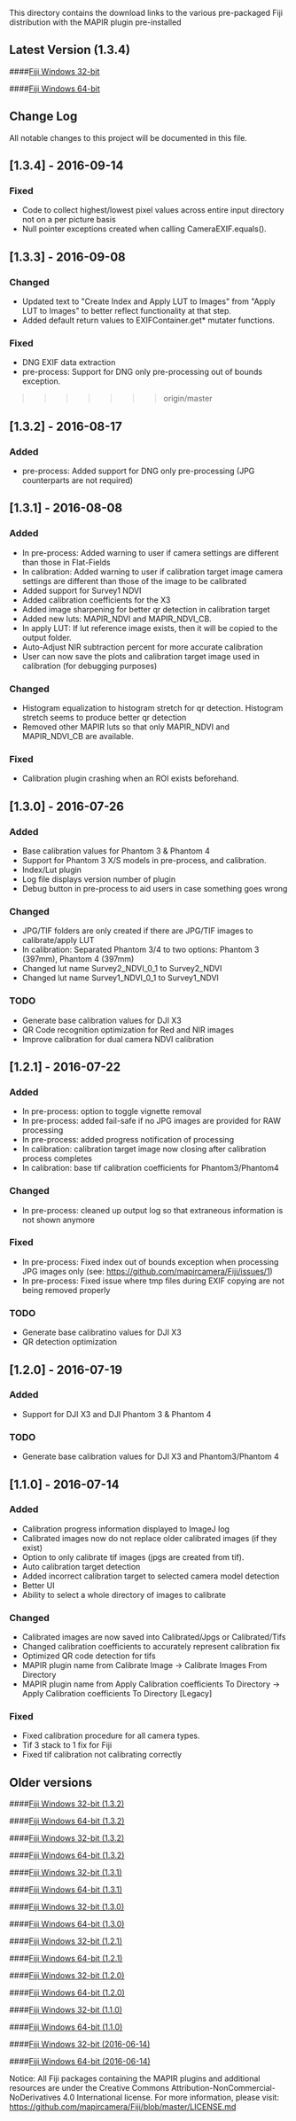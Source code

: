 This directory contains the download links to the various pre-packaged Fiji distribution with the MAPIR plugin pre-installed

## Latest Version (1.3.4)


####[Fiji Windows 32-bit](http://www.docs.peauproductions.com/fiji/fiji-win32-20160914.zip)

####[Fiji Windows 64-bit](http://www.docs.peauproductions.com/fiji/fiji-win64-20160914.zip)


## Change Log
All notable changes to this project will be documented in this file.

## [1.3.4] - 2016-09-14
### Fixed
- Code to collect highest/lowest pixel values across entire input directory not on a per picture basis
- Null pointer exceptions created when calling CameraEXIF.equals().

## [1.3.3] - 2016-09-08
### Changed
- Updated text to "Create Index and Apply LUT to Images" from "Apply LUT to Images" to better reflect functionality at that step.
- Added default return values to EXIFContainer.get* mutater functions.

### Fixed
- DNG EXIF data extraction
- pre-process: Support for DNG only pre-processing out of bounds exception.

>>>>>>> origin/master

## [1.3.2] - 2016-08-17
### Added
- pre-process: Added support for DNG only pre-processing (JPG counterparts are not required)

## [1.3.1] - 2016-08-08
### Added
- In pre-process: Added warning to user if camera settings are different than those in Flat-Fields
- In calibration: Added warning to user if calibration target image camera settings are different than those of the image to be calibrated
- Added support for Survey1 NDVI
- Added calibration coefficients for the X3
- Added image sharpening for better qr detection in calibration target
- Added new luts: MAPIR_NDVI and MAPIR_NDVI_CB.
- In apply LUT: If lut reference image exists, then it will be copied to the output folder.
- Auto-Adjust NIR subtraction percent for more accurate calibration
- User can now save the plots and calibration target image used in calibration (for debugging purposes)

### Changed
- Histogram equalization to histogram stretch for qr detection. Histogram stretch seems to produce better qr detection
- Removed other MAPIR luts so that only MAPIR_NDVI and MAPIR_NDVI_CB are available.

### Fixed
- Calibration plugin crashing when an ROI exists beforehand.

## [1.3.0] - 2016-07-26
### Added
- Base calibration values for Phantom 3 & Phantom 4
- Support for Phantom 3 X/S models in pre-process, and calibration.
- Index/Lut plugin
- Log file displays version number of plugin
- Debug button in pre-process to aid users in case something goes wrong

### Changed
- JPG/TIF folders are only created if there are JPG/TIF images to calibrate/apply LUT
- In calibration: Separated Phantom 3/4 to two options: Phantom 3 (397mm), Phantom 4 (397mm)
- Changed lut name Survey2_NDVI_0_1 to Survey2_NDVI
- Changed lut name Survey1_NDVI_0_1 to Survey1_NDVI

### TODO
- Generate base calibration values for DJI X3
- QR Code recognition optimization for Red and NIR images
- Improve calibration for dual camera NDVI calibration

## [1.2.1] - 2016-07-22
### Added
- In pre-process: option to toggle vignette removal
- In pre-process: added fail-safe if no JPG images are provided for RAW processing
- In pre-process: added progress notification of processing
- In calibration: calibration target image now closing after calibration process completes
- In calibration: base tif calibration coefficients for Phantom3/Phantom4

### Changed
- In pre-process: cleaned up output log so that extraneous information is not shown anymore

### Fixed
- In pre-process: Fixed index out of bounds exception when processing JPG images only (see: https://github.com/mapircamera/Fiji/issues/1)
- In pre-process: Fixed issue where tmp files during EXIF copying are not being removed properly

### TODO
- Generate base calibratino values for DJI X3
- QR detection optimization


## [1.2.0] - 2016-07-19
### Added
- Support for DJI X3 and DJI Phantom 3 & Phantom 4

### TODO
- Generate base calibration values for DJI X3 and Phantom3/Phantom 4

## [1.1.0] - 2016-07-14
### Added
- Calibration progress information displayed to ImageJ log
- Calibrated images now do not replace older calibrated images (if they exist)
- Option to only calibrate tif images (jpgs are created from tif).
- Auto calibration target detection
- Added incorrect calibration target to selected camera model detection
- Better UI
- Ability to select a whole directory of images to calibrate

### Changed
- Calibrated images are now saved into Calibrated/Jpgs or Calibrated/Tifs
- Changed calibration coefficients to accurately represent calibration fix
- Optimized QR code detection for tifs
- MAPIR plugin name from Calibrate Image -> Calibrate Images From Directory
- MAPIR plugin name from Apply Calibration coefficients To Directory -> Apply Calibration coefficients To Directory [Legacy]

### Fixed
- Fixed calibration procedure for all camera types.
- Tif 3 stack to 1 fix for Fiji
- Fixed tif calibration not calibrating correctly



## Older versions

####[Fiji Windows 32-bit (1.3.2)](http://www.docs.peauproductions.com/fiji/fiji-win32-20160908.zip)

####[Fiji Windows 64-bit (1.3.2)](http://www.docs.peauproductions.com/fiji/fiji-win64-20160908.zip)

####[Fiji Windows 32-bit (1.3.2)](http://www.docs.peauproductions.com/fiji/fiji-win32-20160817.zip)

####[Fiji Windows 64-bit (1.3.2)](http://www.docs.peauproductions.com/fiji/fiji-win64-20160817.zip)

####[Fiji Windows 32-bit (1.3.1)](http://www.docs.peauproductions.com/fiji/fiji-win32-20160808.zip)

####[Fiji Windows 64-bit (1.3.1)](http://www.docs.peauproductions.com/fiji/fiji-win64-20160808.zip)

####[Fiji Windows 32-bit (1.3.0)](http://www.docs.peauproductions.com/fiji/fiji-win32-20160726.zip)

####[Fiji Windows 64-bit (1.3.0)](http://www.docs.peauproductions.com/fiji/fiji-win64-20160726.zip)

####[Fiji Windows 32-bit (1.2.1)](http://www.docs.peauproductions.com/fiji/fiji-win32-20160722.zip)

####[Fiji Windows 64-bit (1.2.1)](http://www.docs.peauproductions.com/fiji/fiji-win64-20160722.zip)

####[Fiji Windows 32-bit (1.2.0)](http://www.docs.peauproductions.com/fiji/fiji-win32-20160719.zip)

####[Fiji Windows 64-bit (1.2.0)](http://www.docs.peauproductions.com/fiji/fiji-win64-20160719.zip)

####[Fiji Windows 32-bit (1.1.0)](http://www.docs.peauproductions.com/fiji/fiji-win32-20160714.zip)

####[Fiji Windows 64-bit (1.1.0)](http://www.docs.peauproductions.com/fiji/fiji-win64-20160714.zip)

####[Fiji Windows 32-bit (2016-06-14)](http://www.docs.peauproductions.com/fiji/fiji-win32-20160614.zip)

####[Fiji Windows 64-bit (2016-06-14)](http://www.docs.peauproductions.com/fiji/fiji-win64-20160614.zip)

Notice: All Fiji packages containing the MAPIR plugins and additional resources are under the Creative Commons Attribution-NonCommercial-NoDerivatives 4.0 International license. For more information, please visit: https://github.com/mapircamera/Fiji/blob/master/LICENSE.md

